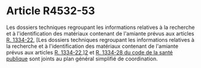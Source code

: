 # Article R4532-53

Les dossiers techniques regroupant les informations relatives à la recherche et à l'identification des matériaux contenant de l'amiante prévus aux articles [R. 1334-22][1], [Les dossiers techniques regroupant les informations relatives à la recherche et à l'identification des matériaux contenant de l'amiante prévus aux articles [R. 1334-22][1],][2] et [R. 1334-28 du code de la santé publique][3] sont joints au plan général simplifié de coordination.

 [1]: /affichCodeArticle.do?cidTexte=LEGITEXT000006072665&idArticle=LEGIARTI000006910360&dateTexte=&categorieLien=cid
 [2]: /affichCodeArticle.do?cidTexte=LEGITEXT000006072665&idArticle=LEGIARTI000006910383&dateTexte=&categorieLien=cid
 [3]: /affichCodeArticle.do?cidTexte=LEGITEXT000006072665&idArticle=LEGIARTI000006910387&dateTexte=&categorieLien=cid